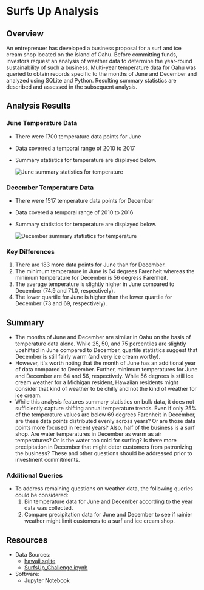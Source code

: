 # Surfs Up Analysis
## Overview
An entreprenuer has developed a business proposal for a surf and ice cream shop located on the island of Oahu. Before committing funds, investors request an analysis of weather data to determine the year-round sustainability of such a business. Multi-year temperature data for Oahu was queried to obtain records specific to the months of June and December and analyzed using SQLite and Python. Resulting summary statistics are described and assessed in the subsequent analysis. 
## Analysis Results
### June Temperature Data
- There were 1700 temperature data points for June
- Data coverred a temporal range of 2010 to 2017
- Summary statistics for temperature are displayed below.
  
  ![June summary statistics for temperature](https://github.com/InRegards2Pluto/surfs_up/blob/fae7841ba3052719b9b388dd993e28dce26592cd/Resources/sum_stats_temp_June.png)
### December Temperature Data
- There were 1517 temperature data points for December
- Data covered a temporal range of 2010 to 2016
- Summary statistics for temperature are displayed below.
  
  ![December summary statistics for temperature](https://github.com/InRegards2Pluto/surfs_up/blob/fae7841ba3052719b9b388dd993e28dce26592cd/Resources/sum_stats_temp_June.png)
### Key Differences
1) There are 183 more data points for June than for December.
2) The minimum temperature in June is 64 degrees Farenheit whereas the minimum temperature for December is 56 degress Farenheit.
3) The average temperature is slightly higher in June compared to December (74.9 and 71.0, respectively).
4) The lower quartile for June is higher than the lower quartile for December (73 and 69, respectively).  
## Summary
- The months of June and December are similar in Oahu on the basis of temperature data alone. While 25, 50, and 75 percentiles are slightly upshifted in June compared to December, quartile statistics suggest that December is still fairly warm (and very ice cream worthy). 
- However, it's worth noting that the month of June has an additional year of data compared to December. Further, minimum temperatures for June and December are 64 and 56, respectively. While 56 degrees is still ice cream weather for a Michigan resident, Hawaiian residents might consider that kind of weather to be chilly and not the kind of weather for ice cream.
- While this analysis features summary statistics on bulk data, it does not sufficiently capture shifting annual temperature trends. Even if only 25% of the temperature values are below 69 degrees Farenheit in December, are these data points distributed evenly across years? Or are those data points more focused in recent years? Also, half of the business is a surf shop. Are water temperatures in December as warm as air temperatures? Or is the water too cold for surfing? Is there more precipitation in December that might deter customers from patronizing the business? These and other questions should be addressed prior to investment commitments.
### Additional Queries
- To address remaining questions on weather data, the following queries could be considered:
  1) Bin temperature data for June and December according to the year data was collected.
  2) Compare precipitation data for June and December to see if rainier weather might limit customers to a surf and ice cream shop.



## Resources
- Data Sources:
  - [hawaii.sqlite](https://github.com/InRegards2Pluto/surfs_up/blob/fae7841ba3052719b9b388dd993e28dce26592cd/hawaii.sqlite)
  - [SurfsUp_Challenge.ipynb](https://github.com/InRegards2Pluto/surfs_up/blob/fae7841ba3052719b9b388dd993e28dce26592cd/SurfsUp_Challenge.ipynb)
- Software:
  - Jupyter Notebook
